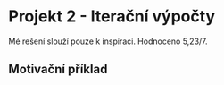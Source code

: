 # Projekt 2 - Iterační výpočty
Mé rešení slouží pouze k inspiraci. Hodnoceno 5,23/7.

## Motivační příklad
